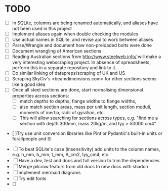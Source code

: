 # TODO

- [ ] In SQLite, columns are being renamed automatically, and aliases have not been used in this project
- [ ] Implement aliases again when double checking the modules
- [ ] Use actual names in SQLite, and revise api to work between aliases
- [ ] Parse/Wrangle and document how non-preloaded bolts were done
- [ ] Document wrangling of American sections
- [ ] Reading Australian sections from <http://www.steelweb.info/> will make a very interesting webscraping project. In absence of spreadsheets, perform this in a separate repository and link to it.
- [ ] Do similar linking of datapreps/scraping of UK and US
- [ ] Scraping SkyCiv's <beamdimensions.com> for other sections seems like a good idea
- [ ] Once all steel sections are done, start normalising dimensional properties across sections:
  - [ ] match depths to depths, flange widths to flange widths,
  - [ ] also match section areas, mass per unit length, section moduli, moments of inertia, radii of gyration, etc.
  - [ ] This will allow searching for sections across types, e.g. "find me a section with depth 300mm, mass 20kg/m, and Iyy > 50000 cm4"
- [ ]Try use unit conversion libraries like Pint or Pydantic's built-in units or forallpeople and SI
- [ ] To beat SQLite's case (insensitivity) add units to the column names, e.g. h_mm, b_mm, t_mm, A_cm2, Iyy_cm4, etc.
- [ ] Have a dev, test and docs and full version to trim the dependencies
- [ ] Merge pilcrow featurs from old docs to new docs with shadcn
- [ ] implement mermaid diagrams
- [ ] Try edit fonts
- [ ] 